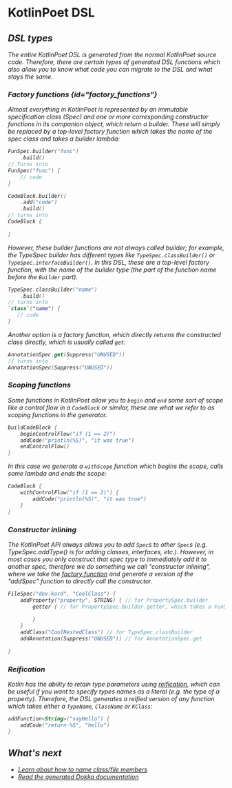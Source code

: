 # KotlinPoet DSL

<var name="artifactName" value="kotlinpoet"/>
<var name="annotationProcessor" value="❌"/>
<include from="module.md" element-id="module_tldr"/>
<include from="module.md" element-id="installation"/>

## DSL types

The entire KotlinPoet DSL is generated from the normal KotlinPoet source code. Therefore, there are certain types of
generated DSL functions which also allow you to know what code you can migrate to the DSL and what stays the same.

### Factory functions {id="factory_functions"}

Almost everything in KotlinPoet is represented by an immutable specification class (Spec) and one or more corresponding constructor
functions in its companion object, which return a builder. These will simply be replaced by a top-level factory function
which takes the name of the spec class and takes a builder lambda:

```kotlin
FunSpec.builder("func")
    .build()
// Turns into
FunSpec("func") {
    // code
}

CodeBlock.builder()
    .add("code")
    .build()
// turns into
CodeBlock {
    
}
```

However, these builder functions are not always called builder; for example, the TypeSpec builder has different types
like `TypeSpec.classBuilder()` or `TypeSpec.interfaceBuilder()`. 
In this DSL, these are a top-level factory function, with the name
of the builder type (the part of the function name before the `Builder` part).

```kotlin
TypeSpec.classBuilder("name")
    .build()
// turns into
`class`("name") {
   // code 
}
```

Another option is a factory function, which directly returns the constructed class directly, which is usually called `get`.

```kotlin
AnnotationSpec.get(Suppress("UNUSED"))
// turns into
AnnotationSpec(Suppress("UNUSED"))
```

### Scoping functions
Some functions in KotlinPoet allow you to `begin` and `end` some sort of scope like a control flow in a `CodeBlock` or 
similar, these are what we refer to as scoping functions in the generator.

```kotlin
buildCodeBlock {
    beginControlFlow("if (1 == 2)")
    addCode("println(%S)", "it was true")
    endControlFlow()
}
```

In this case we generate a `withScope` function which begins the scope, calls some lambda and ends the scope:
```kotlin
CodeBlock {
    withControlFlow("if (1 == 2)") {
        addCode("println(%S)", "it was true")
    }
}
```

### Constructor inlining
The KotlinPoet API always allows you to add `Spec`s to other `Spec`s (e.g. TypeSpec.addType() is for adding
classes, interfaces, etc.). However, in most cases you only construct that spec type to immediately add it to another
spec, therefore we do something we call "constructor inlining", where we take the [factory function](#factory_functions)
and generate a version of the "addSpec" function to directly call the constructor.

```kotlin
FileSpec("dev.kord", "CoolClass") {
    addProperty("property", STRING) { // for PropertySpec.builder
        getter { // for PropertySpec.Builder.getter, which takes a FunSpec.getterBuilder()
            
        }
    }
    addClass("CoolNestedClass") // for TypeSpec.classBuilder
    addAnnotation(Suppress("UNUSED")) // for AnnotationSpec.get
    
}
```

### Reification
Kotlin has the ability to retain type parameters using 
[reification](https://kotlinlang.org/docs/inline-functions.html#reified-type-parameters), which can be useful if you 
want to specify types names as a literal (e.g. the type of a property). 
Therefore, the DSL generates a reified version of any function which takes either a `TypeName`, `ClassName` or `KClass`:

```kotlin
addFunction<String>("sayHello") {
    addCode("return·%S", "hello")
}

```

## What's next
- [Learn about how to name class/file members](member-naming.md)
- [Read the generated Dokka documentation](https://codegen.kord.dev/api/kotlinpoet)
